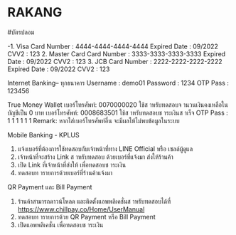 # RAKANG

#บัตรปลอม

-1. Visa
Card Number : 4444-4444-4444-4444
Expired Date : 09/2022
CVV2 : 123
2. Master Card
Card Number : 3333-3333-3333-3333
Expired Date : 09/2022
CVV2 : 123
3. JCB
Card Number : 2222-2222-2222-2222
Expired Date : 09/2022
CVV2 : 123

Internet Banking– ทุกธนาคาร
Username : demo01
Password : 1234
OTP Pass : 123456

True Money Wallet
เบอร์โทรศัพท์: 0070000020 ใช้ส าหรับทดสอบจ านวนเงินคงเหลือในบัญชีเป็น 0 บาท
เบอร์โทรศัพท์: 0008683501 ใช้ส าหรับทดสอบช าระเงินส าเร็จ
OTP Pass : 1 1 1 1 1 1
Remark: หากใส่เบอร์โทรศัพท์อื่น จะมีผลให้ไม่พบข้อมูลในระบบ

Mobile Banking - KPLUS
1. แจ้งเบอร์ที่ต้องการใช้ทดสอบกับเจ้าหน้าที่ทาง LINE Official หรือ เซลล์ผู้ดูแล
2. เจ้าหน้าที่จะสร้าง Link ส าหรับทดสอบ ด้วยเบอร์ที่แจ้งมา ส่งให้ร้านค้า
3. เปิด Link ที่เจ้าหน้าที่ส่งให้ เพื่อทดสอบช าระเงิน
4. ทดสอบท ารายการด้วยเบอร์ที่ร้านค้าแจ้งมา

QR Payment และ Bill Payment
1. ร้านค้าสามารถดาวน์โหลด และติดตั้งแอพพลิเคชั่นส าหรับทดสอบได้ที่ https://www.chillpay.co/Home/UserManual
2. ทดสอบท ารายการด้วย QR Payment หรือ Bill Payment
3. เปิดแอพพลิเคชั่น เพื่อทดสอบช าระเงิน

